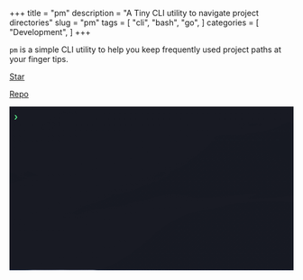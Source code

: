 +++
title = "pm"
description = "A Tiny CLI utility to navigate project directories"
slug = "pm"
tags = [
    "cli",
    "bash",
    "go",
]
categories = [
    "Development",
]
+++

`pm` is a simple CLI utility to help you keep frequently used project paths at your finger tips.

<a class="github-button" href="https://github.com/gtalarico/pm" data-size="large" data-show-count="true" aria-label="Star gtalarico/pm on GitHub">Star</a>

<div class="links">
    <i class="fab fa-github"></i>
    <a href="https://github.com/gtalarico/pm">Repo</a>
</div>

![Pipes Demo](https://raw.githubusercontent.com/gtalarico/pm/master/demo.gif)



